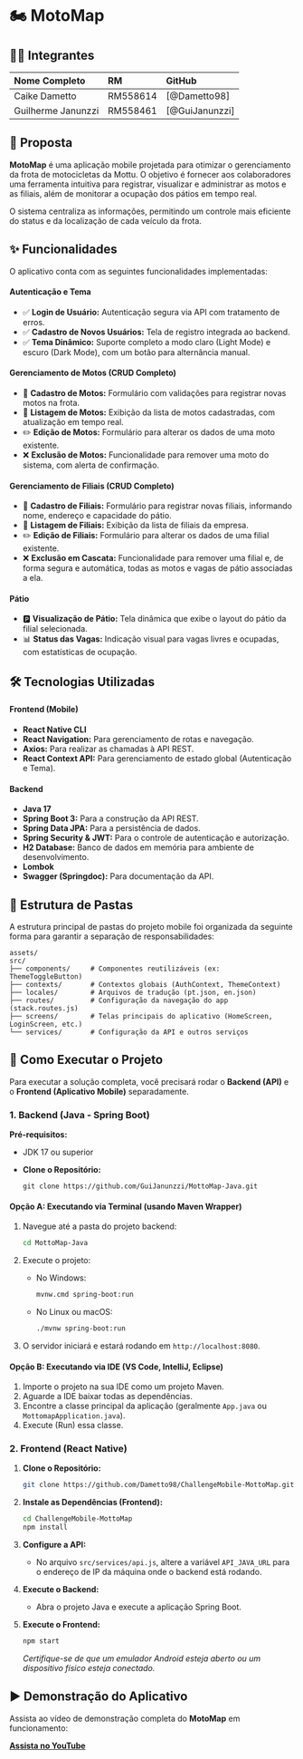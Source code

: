 # 🏍️ MotoMap

## 🧑‍💻 Integrantes

| Nome Completo | RM | GitHub |
| :--- | :--- | :--- |
| Caike Dametto | RM558614 | [@Dametto98] |
| Guilherme Janunzzi | RM558461 | [@GuiJanunzzi] |

## 🎯 Proposta

**MotoMap** é uma aplicação mobile projetada para otimizar o gerenciamento da frota de motocicletas da Mottu. O objetivo é fornecer aos colaboradores uma ferramenta intuitiva para registrar, visualizar e administrar as motos e as filiais, além de monitorar a ocupação dos pátios em tempo real.

O sistema centraliza as informações, permitindo um controle mais eficiente do status e da localização de cada veículo da frota.

## ✨ Funcionalidades

O aplicativo conta com as seguintes funcionalidades implementadas:

#### Autenticação e Tema
- ✅ **Login de Usuário:** Autenticação segura via API com tratamento de erros.
- ✅ **Cadastro de Novos Usuários:** Tela de registro integrada ao backend.
- ✅ **Tema Dinâmico:** Suporte completo a modo claro (Light Mode) e escuro (Dark Mode), com um botão para alternância manual.

#### Gerenciamento de Motos (CRUD Completo)
- 📝 **Cadastro de Motos:** Formulário com validações para registrar novas motos na frota.
- 📖 **Listagem de Motos:** Exibição da lista de motos cadastradas, com atualização em tempo real.
- ✏️ **Edição de Motos:** Formulário para alterar os dados de uma moto existente.
- ❌ **Exclusão de Motos:** Funcionalidade para remover uma moto do sistema, com alerta de confirmação.

#### Gerenciamento de Filiais (CRUD Completo)
- 📝 **Cadastro de Filiais:** Formulário para registrar novas filiais, informando nome, endereço e capacidade do pátio.
- 📖 **Listagem de Filiais:** Exibição da lista de filiais da empresa.
- ✏️ **Edição de Filiais:** Formulário para alterar os dados de uma filial existente.
- ❌ **Exclusão em Cascata:** Funcionalidade para remover uma filial e, de forma segura e automática, todas as motos e vagas de pátio associadas a ela.

#### Pátio
- 🅿️ **Visualização de Pátio:** Tela dinâmica que exibe o layout do pátio da filial selecionada.
- 📊 **Status das Vagas:** Indicação visual para vagas livres e ocupadas, com estatísticas de ocupação.

## 🛠️ Tecnologias Utilizadas

#### Frontend (Mobile)
- **React Native CLI**
- **React Navigation:** Para gerenciamento de rotas e navegação.
- **Axios:** Para realizar as chamadas à API REST.
- **React Context API:** Para gerenciamento de estado global (Autenticação e Tema).

#### Backend
- **Java 17**
- **Spring Boot 3:** Para a construção da API REST.
- **Spring Data JPA:** Para a persistência de dados.
- **Spring Security & JWT:** Para o controle de autenticação e autorização.
- **H2 Database:** Banco de dados em memória para ambiente de desenvolvimento.
- **Lombok**
- **Swagger (Springdoc):** Para documentação da API.

## 📁 Estrutura de Pastas

A estrutura principal de pastas do projeto mobile foi organizada da seguinte forma para garantir a separação de responsabilidades:

```
assets/
src/       
├── components/     # Componentes reutilizáveis (ex: ThemeToggleButton)
├── contexts/       # Contextos globais (AuthContext, ThemeContext)
├── locales/        # Arquivos de tradução (pt.json, en.json)
├── routes/         # Configuração da navegação do app (stack.routes.js)
├── screens/        # Telas principais do aplicativo (HomeScreen, LoginScreen, etc.)
└── services/       # Configuração da API e outros serviços
```

## 🚀 Como Executar o Projeto

Para executar a solução completa, você precisará rodar o **Backend (API)** e o **Frontend (Aplicativo Mobile)** separadamente.

### **1. Backend (Java - Spring Boot)**

**Pré-requisitos:**
- JDK 17 ou superior

- **Clone o Repositório:**
    ```
    git clone https://github.com/GuiJanunzzi/MottoMap-Java.git
    ```

#### **Opção A: Executando via Terminal (usando Maven Wrapper)**

1.  Navegue até a pasta do projeto backend:
    ```bash
    cd MottoMap-Java
    ```

2.  Execute o projeto:
    - No Windows:
      ```bash
      mvnw.cmd spring-boot:run
      ```
    - No Linux ou macOS:
      ```bash
      ./mvnw spring-boot:run
      ```

3.  O servidor iniciará e estará rodando em `http://localhost:8080`.

#### **Opção B: Executando via IDE (VS Code, IntelliJ, Eclipse)**

1.  Importe o projeto na sua IDE como um projeto Maven.
2.  Aguarde a IDE baixar todas as dependências.
3.  Encontre a classe principal da aplicação (geralmente `App.java` ou `MottomapApplication.java`).
4.  Execute (Run) essa classe.

### **2. Frontend (React Native)**

1.  **Clone o Repositório:**
    ```bash
    git clone https://github.com/Dametto98/ChallengeMobile-MottoMap.git
    ```
2.  **Instale as Dependências (Frontend):**
    ```bash
    cd ChallengeMobile-MottoMap
    npm install
    ```
3.  **Configure a API:**
    - No arquivo `src/services/api.js`, altere a variável `API_JAVA_URL` para o endereço de IP da máquina onde o backend está rodando.

4.  **Execute o Backend:**
    - Abra o projeto Java e execute a aplicação Spring Boot.

5.  **Execute o Frontend:**
    ```bash
    npm start
    ```
    *Certifique-se de que um emulador Android esteja aberto ou um dispositivo físico esteja conectado.*

## ▶️ Demonstração do Aplicativo

Assista ao vídeo de demonstração completa do **MotoMap** em funcionamento:

[**Assista no YouTube**](https://youtu.be/z4Y53CZn9K8)